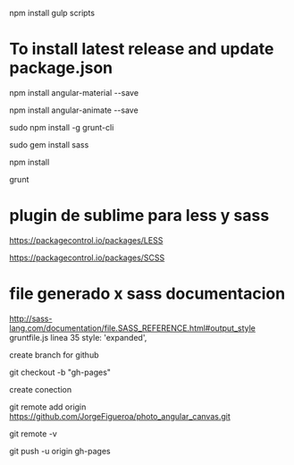 npm install
gulp scripts


# To install latest release and update package.json 
npm install angular-material --save

npm install angular-animate --save

sudo npm install -g grunt-cli

sudo gem install sass

npm install

grunt

#  plugin de sublime para less y sass
https://packagecontrol.io/packages/LESS

https://packagecontrol.io/packages/SCSS

# file generado x sass documentacion
http://sass-lang.com/documentation/file.SASS_REFERENCE.html#output_style
gruntfile.js linea 35
style: 'expanded',



create branch for github

git checkout -b "gh-pages"

create conection

git remote add origin https://github.com/JorgeFigueroa/photo_angular_canvas.git

git remote -v

git push -u origin gh-pages
                
                
                
                
              